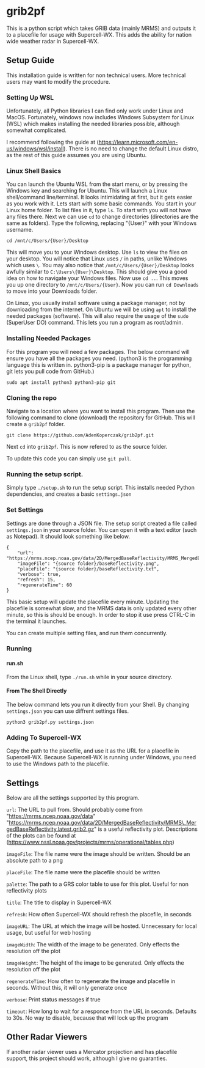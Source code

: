 # grib2pf
This is a python script which takes GRIB data (mainly MRMS) and outputs it to a
placefile for usage with Supercell-WX. This adds the ability for nation wide
weather radar in Supercell-WX.

## Setup Guide
This installation guide is written for non technical users. More technical
users may want to modify the procedure.


### Setting Up WSL
Unfortunately, all Python libraries I can find only work under Linux and MacOS.
Fortunately, windows now includes Windows Subsystem for Linux (WSL) which makes
installing the needed libraries possible, although somewhat complicated.

I recommend following the guide at
(https://learn.microsoft.com/en-us/windows/wsl/install). There is no need to
change the default Linux distro, as the rest of this guide assumes you are
using Ubuntu.

### Linux Shell Basics
You can launch the Ubuntu WSL from the start menu, or by pressing the Windows
key and searching for Ubuntu. This will launch a Linux shell/command
line/terminal. It looks intimidating at first, but it gets easier as you work
with it. Lets start with some basic commands. You start in your Linux home
folder. To list files in it, type `ls`. To start with you will not have any
files there. Next we can use `cd` to change directories (directories are the
same as folders). Type the following, replacing "{User}" with your Windows
username.
```
cd /mnt/c/Users/{User}/Desktop
```
This will move you to your Windows desktop. Use `ls` to view the files on your
desktop. You will notice that Linux uses `/` in paths, unlike Windows which
uses `\`. You may also notice that `/mnt/c/Users/{User}/Desktop` looks awfully
similar to `C:\Users\{User}\Desktop`. This should give you a good idea on how
to navigate your Windows files. Now use `cd ..`. This moves you up one
directory to `/mnt/c/Users/{User}`. Now you can run `cd Downloads` to move into
your Downloads folder.

On Linux, you usually install software using a package manager, not by
downloading from the internet. On Ubuntu we will be using `apt` to install
the needed packages (software). This will also require the usage of the `sudo`
(SuperUser DO) command. This lets you run a program as root/admin.

### Installing Needed Packages
For this program you will need a few packages. The below command will ensure
you have all the packages you need. (python3 is the programming language this
is written in. python3-pip is a package manager for python, git lets you pull
code from GitHub.)
```
sudo apt install python3 python3-pip git
```

### Cloning the repo
Navigate to a location where you want to install this program. Then use the
following command to clone (download) the repository for GitHub. This will
create a `grib2pf` folder.
```
git clone https://github.com/AdenKoperczak/grib2pf.git
```
Next `cd` into `grib2pf`. This is now refered to as the source folder.

To update this code you can simply use `git pull`.

### Running the setup script.
Simply type `./setup.sh` to run the setup script. This installs needed Python
dependencies, and creates a basic `settings.json`

### Set Settings
Settings are done through a JSON file. The setup script created a file called
`settings.json` in your source folder. You can open it with a text editor
(such as Notepad). It should look something like below.

```
{
    "url": "https://mrms.ncep.noaa.gov/data/2D/MergedBaseReflectivity/MRMS_MergedBaseReflectivity.latest.grib2.gz",
    "imageFile": "{source folder}/baseReflectivity.png",
    "placeFile": "{source folder}/baseReflectivity.txt",
    "verbose": true,
    "refresh": 15,
    "regenerateTime": 60
}
```

This basic setup will update the placefile every minute. Updating the placefile
is somewhat slow, and the MRMS data is only updated every other minute, so
this is should be enough. In order to stop it use press CTRL-C in the terminal
it launches.

You can create multiple setting files, and run them concurrently.

### Running
#### run.sh
From the Linux shell, type `./run.sh` while in your source directory.

#### From The Shell Directly
The below command lets you run it directly from your Shell. By changing
`settings.json` you can use diffrent settings files.
```
python3 grib2pf.py settings.json
```

### Adding To Supercell-WX
Copy the path to the placefile, and use it as the URL for a placefile in
Supercell-WX. Because Supercell-WX is running under Windows, you need to use
the Windows path to the placefile.

## Settings
Below are all the settings supported by this program.

`url`: The URL to pull from. Should probably come from
"https://mrms.ncep.noaa.gov/data"
"https://mrms.ncep.noaa.gov/data/2D/MergedBaseReflectivity/MRMS\_MergedBaseReflectivity.latest.grib2.gz"
is a useful reflectivity plot. Descriptions of the plots can be found at
(https://www.nssl.noaa.gov/projects/mrms/operational/tables.php)

`imageFile`: The file name were the image should be written. Should be an
absolute path to a png

`placeFile`: The file name were the placefile should be written

`palette`: The path to a GRS color table to use for this plot. Useful for non
reflectivity plots

`title`: The title to display in Supercell-WX

`refresh`: How often Supercell-WX should refresh the placefile, in seconds

`imageURL`: The URL at which the image will be hosted. Unnecessary for local
usage, but useful for web hosting

`imageWidth`: The width of the image to be generated. Only effects the resolution
off the plot

`imageHeight`: The height of the image to be generated. Only effects the
resolution off the plot

`regenerateTime`: How often to regenerate the image and placefile in seconds.
Without this, it will only generate once

`verbose`: Print status messages if true

`timeout`: How long to wait for a responce from the URL in seconds. Defaults to
30s. No way to disable, because that will lock up the program

## Other Radar Viewers
If another radar viewer uses a Mercator projection and has placefile support,
this project should work, although I give no guaranties.
